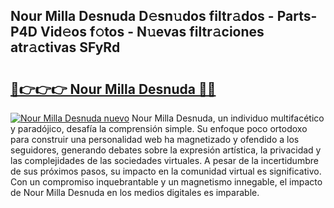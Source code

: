 ## Nour Milla Desnuda D𝚎sn𝚞dos filtr𝚊dos - Parts-P4D Vid𝚎os f𝚘tos - N𝚞evas filtr𝚊ciones atr𝚊ctivas SFyRd

# <h2><a href="http://mbe5cch.tromn.icu/?c=Nour+Milla+Desnuda">🔗👉👉👉 Nour Milla Desnuda 🔗🔗</a></h2>

[![Nour Milla Desnuda nuevo](https://i.imgur.com/pEAQMta.gif)](http://mbe5cch.tromn.icu/?c=Nour+Milla+Desnuda)
Nour Milla Desnuda, un individuo multifacético y paradójico, desafía la comprensión simple. Su enfoque poco ortodoxo para construir una personalidad web ha magnetizado y ofendido a los seguidores, generando debates sobre la expresión artística, la privacidad y las complejidades de las sociedades virtuales. A pesar de la incertidumbre de sus próximos pasos, su impacto en la comunidad virtual es significativo. Con un compromiso inquebrantable y un magnetismo innegable, el impacto de Nour Milla Desnuda en los medios digitales es imparable.
